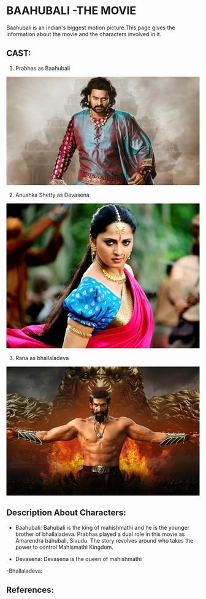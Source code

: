 # BAAHUBALI -THE MOVIE
Baahubali is an indian's biggest motion picture.This page gives the information about the movie and the characters involved in it.

## CAST:
1. Prabhas as Baahubali

![](Baahubali.jpeg)

2. Anushka Shetty as Devasena

![](1495622679_anushka-shetty-baahubali.jpg)

3. Rana as bhallaladeva

![](https://github.com/chaitanyapopuri/chaitanya.github.io/blob/master/baahubali.jpg)

## Description About Characters:
- Baahubali:
Bahubali is the king of mahishmathi and he is the younger brother of bhallaladeva. Prabhas played a dual role in this movie as Amarendra bahubali, Sivudu. The story revolves around who takes the power to control Mahismathi Kingdom.

- Devasena:
Devasena is the queen of mahishmathi

-Bhallaladeva:

## References:


